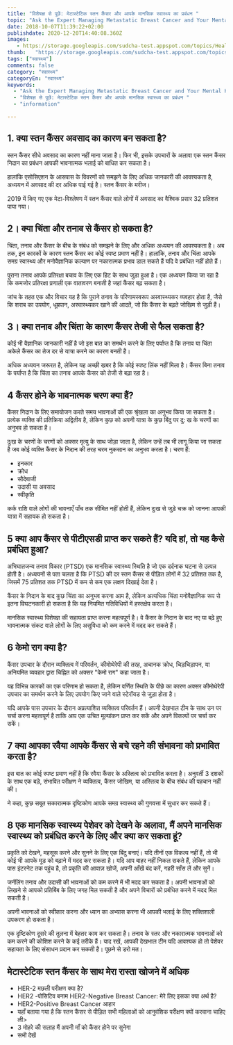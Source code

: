```yaml
---
title: "विशेषज्ञ से पूछें: मेटास्टेटिक स्तन कैंसर और आपके मानसिक स्वास्थ्य का प्रबंधन "
topic: "Ask the Expert Managing Metastatic Breast Cancer and Your Mental Health"
date: 2018-10-07T11:39:22+02:00
publishdate: 2020-12-20T14:40:08.360Z
images: 
   - https://storage.googleapis.com/sudcha-test.appspot.com/topics/Health/default-selection/5.jpg
thumb:   "https://storage.googleapis.com/sudcha-test.appspot.com/topics/Health/default-selection/thumb/5.jpg"
tags: ["स्वास्थ्य"]
comments: false
category: "स्वास्थ्य"
categoryEn: "स्वास्थ्य"
keywords: 
  - "Ask the Expert Managing Metastatic Breast Cancer and Your Mental Health"
  - "विशेषज्ञ से पूछें: मेटास्टेटिक स्तन कैंसर और आपके मानसिक स्वास्थ्य का प्रबंधन "
  - "information"

---
```

<h2> 1. क्या स्तन कैंसर अवसाद का कारण बन सकता है? </h2> <p> स्तन कैंसर सीधे अवसाद का कारण नहीं माना जाता है। फिर भी, इसके उपचारों के अलावा एक स्तन कैंसर निदान का प्रबंधन आपकी भावनात्मक भलाई को बाधित कर सकता है। </p> <p> हालांकि एसोसिएशन के आसपास के विवरणों को समझने के लिए अधिक जानकारी की आवश्यकता है, अध्ययन में अवसाद की दर अधिक पाई गई है। स्तन कैंसर के मरीज। </p> <p> 2019 में किए गए एक मेटा-विश्लेषण में स्तन कैंसर वाले लोगों में अवसाद का वैश्विक प्रसार 32 प्रतिशत पाया गया। </P> <h2> 2। क्या चिंता और तनाव से कैंसर हो सकता है? </H2> <p> चिंता, तनाव और कैंसर के बीच के संबंध को समझने के लिए और अधिक अध्ययन की आवश्यकता है। अब तक, इन कारकों के कारण स्तन कैंसर का कोई स्पष्ट प्रमाण नहीं है। हालांकि, तनाव और चिंता आपके समग्र स्वास्थ्य और मनोवैज्ञानिक कल्याण पर नकारात्मक प्रभाव डाल सकते हैं यदि वे प्रबंधित नहीं होते हैं। </p> <p> पुराना तनाव आपके प्रतिरक्षा बचाव के लिए एक हिट के साथ जुड़ा हुआ है। एक अध्ययन किया जा रहा है कि कमजोर प्रतिरक्षा प्रणाली एक वातावरण बनाती है जहां कैंसर बढ़ सकता है। </p> <p> जांच के तहत एक और विचार यह है कि पुराने तनाव के परिणामस्वरूप अस्वास्थ्यकर व्यवहार होता है, जैसे कि शराब का उपयोग, धूम्रपान, अस्वास्थ्यकर खाने की आदतें, जो कि कैंसर के बढ़ते जोखिम से जुड़ी हैं। </p> <h2> 3। क्या तनाव और चिंता के कारण कैंसर तेजी से फैल सकता है? </H2> <p> कोई भी वैज्ञानिक जानकारी नहीं है जो इस बात का समर्थन करने के लिए पर्याप्त है कि तनाव या चिंता अकेले कैंसर का तेज दर से यात्रा करने का कारण बनती है। </p> <p> अधिक अध्ययन जरूरत है, लेकिन यह अच्छी खबर है कि कोई स्पष्ट लिंक नहीं मिला है। कैंसर बिना तनाव के पर्याप्त है कि चिंता का तनाव आपके कैंसर को तेजी से बढ़ा रहा है। </p> <h2> 4 कैंसर होने के भावनात्मक चरण क्या हैं? </H2> <p> कैंसर निदान के लिए समायोजन करते समय भावनाओं की एक श्रृंखला का अनुभव किया जा सकता है। प्रत्येक व्यक्ति की प्रतिक्रिया अद्वितीय है, लेकिन कुछ को अपनी यात्रा के कुछ बिंदु पर दु: ख के चरणों का अनुभव हो सकता है। </p> <p> दुःख के चरणों के चरणों को अक्सर मृत्यु के साथ जोड़ा जाता है, लेकिन उन्हें तब भी लागू किया जा सकता है जब कोई व्यक्ति कैंसर के निदान की तरह चरम नुकसान का अनुभव करता है। चरण हैं: </p> <ul> <li> इनकार </li> <li> क्रोध </li> <li> सौदेबाजी </li> <li> उदासी या अवसाद </li> <li> स्वीकृति </li> </ul> <p> कर्क राशि वाले लोगों की भावनाएँ पाँच तक सीमित नहीं होती हैं, लेकिन दुःख से जुड़े चक्र को जानना आपकी यात्रा में सहायक हो सकता है। </p> <h2> 5 क्या आप कैंसर से पीटीएसडी प्राप्त कर सकते हैं? यदि हां, तो यह कैसे प्रबंधित हुआ? </H2> <p> अभिघातजन्य तनाव विकार (PTSD) एक मानसिक स्वास्थ्य स्थिति है जो एक दर्दनाक घटना से उत्पन्न होती है। अध्ययनों से पता चलता है कि PTSD की दर स्तन कैंसर से पीड़ित लोगों में 32 प्रतिशत तक है, जिसमें 75 प्रतिशत तक PTSD में कम से कम एक लक्षण दिखाई देता है। </p> <p> कैंसर के निदान के बाद कुछ चिंता का अनुभव करना आम है, लेकिन अत्यधिक चिंता मनोवैज्ञानिक रूप से इतना विघटनकारी हो सकता है कि यह नियमित गतिविधियों में हस्तक्षेप करता है। </p> <p> मानसिक स्वास्थ्य विशेषज्ञ की सहायता प्राप्त करना महत्वपूर्ण है। वे कैंसर के निदान के बाद नए या बढ़े हुए भावनात्मक संकट वाले लोगों के लिए असुविधा को कम करने में मदद कर सकते हैं। </p> <h2> 6 केमो राग क्या है? </H2> <p> कैंसर उपचार के दौरान व्यक्तित्व में परिवर्तन, कीमोथेरेपी की तरह, अचानक क्रोध, चिड़चिड़ापन, या अनियमित व्यवहार द्वारा चिह्नित को अक्सर "केमो राग" कहा जाता है। </p> <p> यह विभिन्न कारकों का एक परिणाम हो सकता है, लेकिन वर्णित स्थिति के पीछे का कारण अक्सर कीमोथेरेपी उपचार का समर्थन करने के लिए उपयोग किए जाने वाले स्टेरॉयड से जुड़ा होता है। </p> <p> यदि आपके पास उपचार के दौरान अप्रत्याशित व्यक्तित्व परिवर्तन हैं। अपनी देखभाल टीम के साथ उन पर चर्चा करना महत्वपूर्ण है ताकि आप एक उचित मूल्यांकन प्राप्त कर सकें और अपने विकल्पों पर चर्चा कर सकें। </p> <h2> 7 क्या आपका रवैया आपके कैंसर से बचे रहने की संभावना को प्रभावित करता है? </H2> <p> इस बात का कोई स्पष्ट प्रमाण नहीं है कि रवैया कैंसर के अस्तित्व को प्रभावित करता है। अनुवर्ती 3 दशकों के साथ एक बड़े, संभावित परीक्षण ने व्यक्तित्व, कैंसर जोखिम, या अस्तित्व के बीच संबंध की पहचान नहीं की। </p> <p> ने कहा, कुछ सबूत सकारात्मक दृष्टिकोण आपके समग्र स्वास्थ्य की गुणवत्ता में सुधार कर सकते हैं। </p> <h2> 8 एक मानसिक स्वास्थ्य पेशेवर को देखने के अलावा, मैं अपने मानसिक स्वास्थ्य को प्रबंधित करने के लिए और क्या कर सकता हूं? </H2> <p> प्रकृति को देखने, महसूस करने और सुनने के लिए एक बिंदु बनाएं। यदि तीनों एक विकल्प नहीं हैं, तो भी कोई भी आपके मूड को बढ़ाने में मदद कर सकता है। यदि आप बाहर नहीं निकल सकते हैं, लेकिन आपके पास इंटरनेट तक पहुंच है, तो प्रकृति की आवाज़ खोजें, अपनी आँखें बंद करें, गहरी साँस लें और सुनें। </p> <p> जर्नलिंग तनाव और उदासी की भावनाओं को कम करने में भी मदद कर सकता है। अपनी भावनाओं को लिखने से आपको प्रतिबिंब के लिए जगह मिल सकती है और अपने विचारों को प्रबंधित करने में मदद मिल सकती है। </p> <p> अपनी भावनाओं को स्वीकार करना और ध्यान का अभ्यास करना भी आपकी भलाई के लिए शक्तिशाली उपकरण हो सकता है। </p> <p> एक दृष्टिकोण दूसरे की तुलना में बेहतर काम कर सकता है। तनाव के स्तर और नकारात्मक भावनाओं को कम करने की कोशिश करने के कई तरीके हैं। याद रखें, आपकी देखभाल टीम यदि आवश्यक हो तो पेशेवर सहायता के लिए संसाधन प्रदान कर सकती है। पूछने से डरो मत। </p> <h2> मेटास्टेटिक स्तन कैंसर के साथ मेरा रास्ता खोजने में अधिक </h2> <ul> <li> HER-2 मछली परीक्षण क्या है? </Li> <li> HER2 -पोसिटिव बनाम HER2-Negative Breast Cancer: मेरे लिए इसका क्या अर्थ है? </Li> <li> HER2-Positive Breast Cancer आहार </li> <li> यहाँ बताया गया है कि स्तन कैंसर से पीड़ित सभी महिलाओं को आनुवंशिक परीक्षण क्यों करवाना चाहिए <//> ली> <li> 3 मोहरे की सलाह मैं अपनी माँ को कैंसर होने पर सुनेगा </li> <li> सभी देखें </li> </ul> 